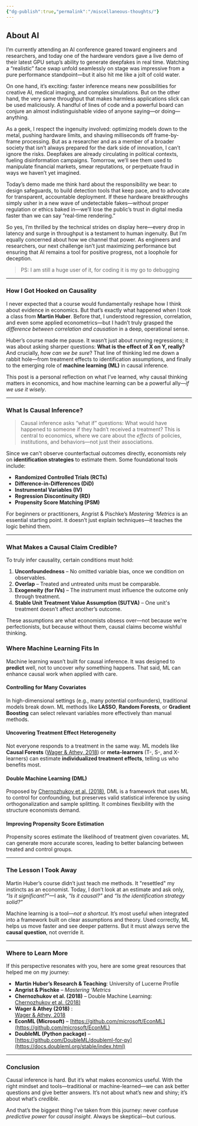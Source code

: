 ```yaml
---
{"dg-publish":true,"permalink":"/miscellaneous-thoughts/"}
---
```


## About AI 

I’m currently attending an AI conference geared toward engineers and researchers, and today one of the hardware vendors gave a live demo of their latest GPU setup’s ability to generate deepfakes in real time. Watching a “realistic” face swap unfold seamlessly on stage was impressive from a pure performance standpoint—but it also hit me like a jolt of cold water.

On one hand, it’s exciting: faster inference means new possibilities for creative AI, medical imaging, and complex simulations. But on the other hand, the very same throughput that makes harmless applications slick can be used maliciously. A handful of lines of code and a powerful board can conjure an almost indistinguishable video of anyone saying—or doing—anything.

As a geek, I respect the ingenuity involved: optimizing models down to the metal, pushing hardware limits, and shaving milliseconds off frame-by-frame processing. But as a researcher and as a member of a broader society that isn’t always prepared for the dark side of innovation, I can’t ignore the risks. Deepfakes are already circulating in political contexts, fueling disinformation campaigns. Tomorrow, we’ll see them used to manipulate financial markets, smear reputations, or perpetuate fraud in ways we haven’t yet imagined.

Today’s demo made me think hard about the responsibility we bear: to design safeguards, to build detection tools that keep pace, and to advocate for transparent, accountable deployment. If these hardware breakthroughs simply usher in a new wave of undetectable fakes—without proper regulation or ethics baked in—we’ll lose the public’s trust in digital media faster than we can say “real-time rendering.”

So yes, I’m thrilled by the technical strides on display here—every drop in latency and surge in throughput is a testament to human ingenuity. But I’m equally concerned about how we channel that power. As engineers and researchers, our next challenge isn’t just maximizing performance but ensuring that AI remains a tool for positive progress, not a loophole for deception.

> PS: I am still a huge user of it, for coding it is my go to debugging 

--- 
### **How I Got Hooked on Causality**

I never expected that a course would fundamentally reshape how I think about evidence in economics. But that’s exactly what happened when I took a class from **Martin Huber**. Before that, I understood regression, correlation, and even some applied econometrics—but I hadn’t truly grasped the _difference between correlation and causation_ in a deep, operational sense.

Huber’s course made me pause. It wasn’t just about running regressions; it was about asking sharper questions: **What is the effect of X on Y, really?** And crucially, _how can we be sure_? That line of thinking led me down a rabbit hole—from treatment effects to identification assumptions, and finally to the emerging role of **machine learning (ML)** in causal inference.

This post is a personal reflection on what I’ve learned, why causal thinking matters in economics, and how machine learning can be a powerful ally—_if we use it wisely_.

---

### **What Is Causal Inference?**

>Causal inference asks “what if” questions: What would have happened to someone if they hadn’t received a treatment? This is central to economics, where we care about the _effects_ of policies, institutions, and behaviors—not just their associations.

Since we can't observe counterfactual outcomes directly, economists rely on **identification strategies** to estimate them. Some foundational tools include:

- **Randomized Controlled Trials (RCTs)**
- **Difference-in-Differences (DiD)**
- **Instrumental Variables (IV)**
- **Regression Discontinuity (RD)**
- **Propensity Score Matching (PSM)**

For beginners or practitioners, Angrist & Pischke’s _Mastering ‘Metrics_ is an essential starting point. It doesn’t just explain techniques—it teaches the logic behind them.

---

### **What Makes a Causal Claim Credible?**

To truly infer causality, certain conditions must hold:

1. **Unconfoundedness** – No omitted variable bias, once we condition on observables.
2. **Overlap** – Treated and untreated units must be comparable.
3. **Exogeneity (for IVs)** – The instrument must influence the outcome only through treatment.
4. **Stable Unit Treatment Value Assumption (SUTVA)** – One unit's treatment doesn't affect another’s outcome.

These assumptions are what economists obsess over—not because we're perfectionists, but because without them, causal claims become wishful thinking.

### **Where Machine Learning Fits In**

Machine learning wasn’t built for causal inference. It was designed to **predict** well, not to uncover _why_ something happens. That said, ML can enhance causal work when applied with care.

#### **Controlling for Many Covariates**

In high-dimensional settings (e.g., many potential confounders), traditional models break down. ML methods like **LASSO**, **Random Forests**, or **Gradient Boosting** can select relevant variables more effectively than manual methods.

#### **Uncovering Treatment Effect Heterogeneity**

Not everyone responds to a treatment in the same way. ML models like **Causal Forests** ([Wager & Athey, 2018](https://arxiv.org/abs/1510.04342)) or **meta-learners** (T-, S-, and X-learners) can estimate **individualized treatment effects**, telling us who benefits most.

#### **Double Machine Learning (DML)**

Proposed by [Chernozhukov et al. (2018)](https://academic.oup.com/ectj/article-abstract/21/1/C1/5056401?redirectedFrom=fulltext), DML is a framework that uses ML to control for confounding, but preserves valid statistical inference by using orthogonalization and sample splitting. It combines flexibility with the structure economists demand.

#### **Improving Propensity Score Estimation**

Propensity scores estimate the likelihood of treatment given covariates. ML can generate more accurate scores, leading to better balancing between treated and control groups.

---

### **The Lesson I Took Away**

Martin Huber’s course didn’t just teach me methods. It "resettled" my instincts as an economist. Today, I don’t look at an estimate and ask only, _“Is it significant?”_—I ask, _“Is it causal?”_ and _“Is the identification strategy solid?”_

Machine learning is a tool—_not a shortcut_. It’s most useful when integrated into a framework built on clear assumptions and theory. Used correctly, ML helps us move faster and see deeper patterns. But it must always serve the **causal question**, not override it.

---

### **Where to Learn More**

If this perspective resonates with you, here are some great resources that helped me on my journey:

- **Martin Huber’s Research & Teaching**: University of Lucerne Profile
- **Angrist & Pischke** – _Mastering ‘Metrics_
- **Chernozhukov et al. (2018)** – Double Machine Learning:  
     [Chernozhukov et al. (2018)](https://academic.oup.com/ectj/article-abstract/21/1/C1/5056401?redirectedFrom=fulltext)
- **Wager & Athey (2018)** :  
    [Wager & Athey, 2018](https://arxiv.org/abs/1510.04342)
- **EconML (Microsoft)** – [https://github.com/microsoft/EconML](https://github.com/microsoft/EconML)
- **DoubleML (Python package)** – [https://github.com/DoubleML/doubleml-for-py](https://docs.doubleml.org/stable/index.html)

---

### **Conclusion**

Causal inference is hard. But it’s what makes economics useful. With the right mindset and tools—traditional or machine-learned—we can ask better questions and give better answers. It’s not about what’s new and shiny; it’s about what’s _credible_.

And that’s the biggest thing I’ve taken from this journey: never confuse _predictive power_ for _causal insight_. Always be skeptical—but curious.
